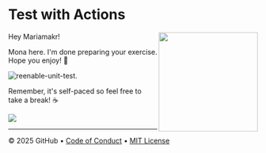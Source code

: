 # Test with Actions

<img src="https://octodex.github.com/images/Professortocat_v2.png" align="right" height="200px" />

Hey Mariamakr!

Mona here. I'm done preparing your exercise. Hope you enjoy! 💚

![reenable-unit-test.](https://github.com/mona/special-octo-eureka/actions/workflows/python-package.yml/badge.svg?branch=reenable-unit-test)

Remember, it's self-paced so feel free to take a break! ☕️

[![](https://img.shields.io/badge/Go%20to%20Exercise-%E2%86%92-1f883d?style=for-the-badge&logo=github&labelColor=197935)](https://github.com/Mariamakr/skills-test-with-actions/issues/1)

---

&copy; 2025 GitHub &bull; [Code of Conduct](https://www.contributor-covenant.org/version/2/1/code_of_conduct/code_of_conduct.md) &bull; [MIT License](https://gh.io/mit)
